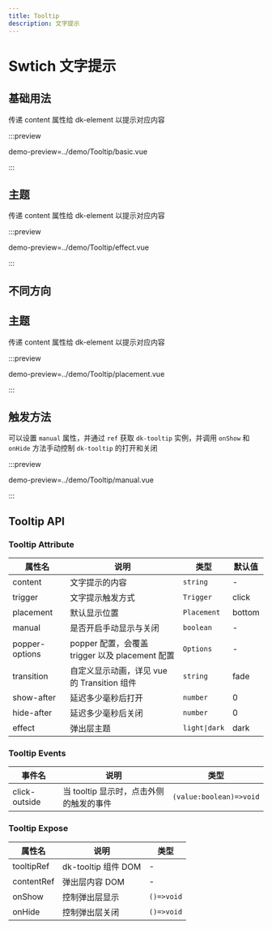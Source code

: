 ```yaml
---
title: Tooltip
description: 文字提示
---
```


# Swtich 文字提示

## 基础用法

传递 content 属性给 dk-element 以提示对应内容

:::preview

demo-preview=../demo/Tooltip/basic.vue

:::

## 主题

传递 content 属性给 dk-element 以提示对应内容

:::preview

demo-preview=../demo/Tooltip/effect.vue

:::

## 不同方向

## 主题

传递 content 属性给 dk-element 以提示对应内容

:::preview

demo-preview=../demo/Tooltip/placement.vue

:::

## 触发方法

可以设置 `manual` 属性，并通过 `ref` 获取 `dk-tooltip` 实例，并调用 `onShow` 和 `onHide` 方法手动控制 `dk-tooltip` 的打开和关闭

:::preview

demo-preview=../demo/Tooltip/manual.vue

:::

## Tooltip API

### Tooltip Attribute

| 属性名         | 说明                                            | 类型          | 默认值 |
| -------------- | ----------------------------------------------- | ------------- | ------ |
| content        | 文字提示的内容                                  | `string`      | -      |
| trigger        | 文字提示触发方式                                | `Trigger`     | click  |
| placement      | 默认显示位置                                    | `Placement`   | bottom |
| manual         | 是否开启手动显示与关闭                          | `boolean`     | -      |
| popper-options | popper 配置，会覆盖 trigger 以及 placement 配置 | `Options`     | -      |
| transition     | 自定义显示动画，详见 vue 的 Transition 组件     | `string`      | fade   |
| show-after     | 延迟多少毫秒后打开                              | `number`      | 0      |
| hide-after     | 延迟多少毫秒后关闭                              | `number`      | 0      |
| effect         | 弹出层主题                                      | `light\|dark` | dark   |

### Tooltip Events

| 事件名        | 说明                                    | 类型                    |
| ------------- | --------------------------------------- | ----------------------- |
| click-outside | 当 tooltip 显示时，点击外侧的触发的事件 | `(value:boolean)=>void` |

### Tooltip Expose

| 属性名     | 说明                | 类型       |
| ---------- | ------------------- | ---------- |
| tooltipRef | dk-tooltip 组件 DOM | -          |
| contentRef | 弹出层内容 DOM      | -          |
| onShow     | 控制弹出层显示      | `()=>void` |
| onHide     | 控制弹出层关闭      | `()=>void` |
